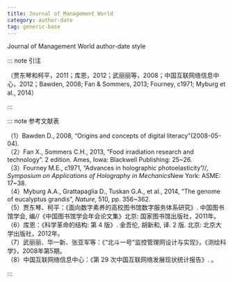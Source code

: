 ```yaml
---
title: Journal of Management World
category: author-date
tag: generic-base
---
```


<!-- 此文件由脚本自动生成，请勿手动修改！ -->

Journal of Management World author-date style


::: note 引注

（贾东琴和柯平，2011；库恩，2012；武丽丽等，2008；中国互联网络信息中心，2012；Bawden, 2008; Fan &#38; Sommers, 2013; Fourney, c1971; Myburg et al., 2014）

:::



::: note 参考文献表

  <div class="csl-bib-body">
  <div class="csl-entry second-field-align-undefined " >（1）Bawden D., 2008, “Origins and concepts of digital literacy”(2008-05-04).</div> 
  <div class="csl-entry second-field-align-undefined " >（2）Fan X., Sommers C.H., 2013, “Food irradiation research and technology”. 2 edition. Ames, Iowa: Blackwell Publishing: 25~26.</div> 
  <div class="csl-entry second-field-align-undefined " >（3）Fourney M.E., c1971, “Advances in holographic photoelasticity”//, <i>Symposium on Applications of Holography in Mechanics</i>New York: ASME: 17~38.</div> 
  <div class="csl-entry second-field-align-undefined " >（4）Myburg A.A., Grattapaglia D., Tuskan G.A., et al., 2014, “The genome of eucalyptus grandis”, <i>Nature</i>, 510, pp. 356~362.</div> 
  <div class="csl-entry second-field-align-undefined " >（5）贾东琴、柯平：《面向数字素养的高校图书馆数字服务体系研究》. 中国图书馆学会, 编//《中国图书馆学会年会论文集》北京: 国家图书馆出版社，2011年。</div> 
  <div class="csl-entry second-field-align-undefined " >（6）库恩：《科学革命的结构: 第 4 版》. 金吾伦, 胡新和, 译. 2 版. 北京: 北京大学出版社，2012年。</div> 
  <div class="csl-entry second-field-align-undefined " >（7）武丽丽、华一新、张亚军等：《“北斗一号”监控管理网设计与实现》，《测绘科学》，2008年第5期。</div> 
  <div class="csl-entry second-field-align-undefined " >（8）中国互联网络信息中心：《第 29 次中国互联网络发展现状统计报告》. 。</div> 
  </div>


:::

<!-- more -->